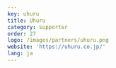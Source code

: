 ```yaml
---
key: uhuru
title: Uhuru
category: supporter
order: 27
logo: /images/partners/uhuru.png
website: 'https://uhuru.co.jp/'
lang: ja
---
```


